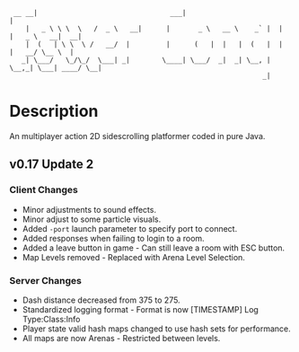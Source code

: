 ```
 __ __|                                 ___|                                          |   
    |   _ \ \ \  \   /  _ \   __|      |       _ \   __ \    _` |  |   |   _ \   __|  __| 
    |  (   | \ \  \ /   __/  |         |      (   |  |   |  (   |  |   |   __/ \__ \  |   
   _| \___/   \_/\_/  \___| _|        \____| \___/  _|  _| \__, | \__,_| \___| ____/ \__| 
                                                               _|                         
```

# Description
An multiplayer action 2D sidescrolling platformer coded in pure Java.

## v0.17 Update 2
### Client Changes
* Minor adjustments to sound effects.
* Minor adjust to some particle visuals.
* Added `-port` launch parameter to specify port to connect.
* Added responses when failing to login to a room.
* Added a leave button in game - Can still leave a room with ESC button.
* Map Levels removed - Replaced with Arena Level Selection.

### Server Changes
* Dash distance decreased from 375 to 275.
* Standardized logging format - Format is now [TIMESTAMP] Log Type:Class:Info
* Player state valid hash maps changed to use hash sets for performance.
* All maps are now Arenas - Restricted between levels.